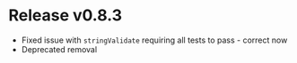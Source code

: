 # Release v0.8.3

- Fixed issue with `stringValidate` requiring all tests to pass - correct now
- Deprecated removal
